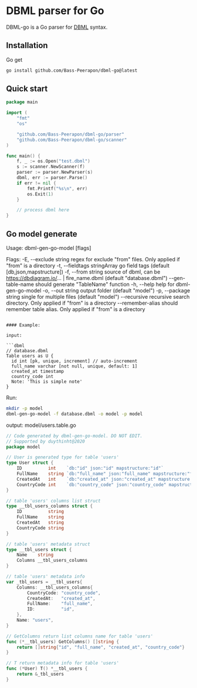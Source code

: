 # DBML parser for Go

DBML-go is a Go parser for [DBML](https://www.dbml.org) syntax.

## Installation

Go get

```bash
go install github.com/Bass-Peerapon/dbml-go@latest
```

## Quick start

```go
package main

import (
	"fmt"
	"os"

	"github.com/Bass-Peerapon/dbml-go/parser"
	"github.com/Bass-Peerapon/dbml-go/scanner"
)

func main() {
	f, _ := os.Open("test.dbml")
	s := scanner.NewScanner(f)
	parser := parser.NewParser(s)
	dbml, err := parser.Parse()
	if err != nil {
		fmt.Printf("%s\n", err)
		os.Exit(1)
	}

	// process dbml here
}
```

## Go model generate

Usage:
  dbml-gen-go-model [flags]

Flags:
  -E, --exclude string          regex for exclude "from" files. Only applied if "from" is a directory
  -t, --fieldtags stringArray   go field tags (default [db,json,mapstructure])
  -f, --from string             source of dbml, can be https://dbdiagram.io/... | fire_name.dbml (default "database.dbml")
      --gen-table-name          should generate "TableName" function
  -h, --help                    help for dbml-gen-go-model
  -o, --out string              output folder (default "model")
  -p, --package string          single for multiple files (default "model")
      --recursive               recursive search directory. Only applied if "from" is a directory
      --remember-alias          should remember table alias. Only applied if "from" is a directory
```

#### Example:

input:

```dbml
// database.dbml
Table users as U {
  id int [pk, unique, increment] // auto-increment
  full_name varchar [not null, unique, default: 1]
  created_at timestamp
  country_code int
  Note: 'This is simple note'
}
```

Run:

```bash
mkdir -p model
dbml-gen-go-model -f database.dbml -o model -p model
```

output: model/users.table.go

```go
// Code generated by dbml-gen-go-model. DO NOT EDIT.
// Supported by duythinht@2020
package model

// User is generated type for table 'users'
type User struct {
	ID          int    `db:"id" json:"id" mapstructure:"id"`
	FullName    string `db:"full_name" json:"full_name" mapstructure:"full_name"`
	CreatedAt   int    `db:"created_at" json:"created_at" mapstructure:"created_at"`
	CountryCode int    `db:"country_code" json:"country_code" mapstructure:"country_code"`
}

// table 'users' columns list struct
type __tbl_users_columns struct {
	ID          string
	FullName    string
	CreatedAt   string
	CountryCode string
}

// table 'users' metadata struct
type __tbl_users struct {
	Name    string
	Columns __tbl_users_columns
}

// table 'users' metadata info
var _tbl_users = __tbl_users{
	Columns: __tbl_users_columns{
		CountryCode: "country_code",
		CreatedAt:   "created_at",
		FullName:    "full_name",
		ID:          "id",
	},
	Name: "users",
}

// GetColumns return list columns name for table 'users'
func (*__tbl_users) GetColumns() []string {
	return []string{"id", "full_name", "created_at", "country_code"}
}

// T return metadata info for table 'users'
func (*User) T() *__tbl_users {
	return &_tbl_users
}

```
